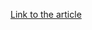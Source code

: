 [Link to the article](https://thehackernews.com/2025/01/palo-alto-firewalls-found-vulnerable-to.html)
